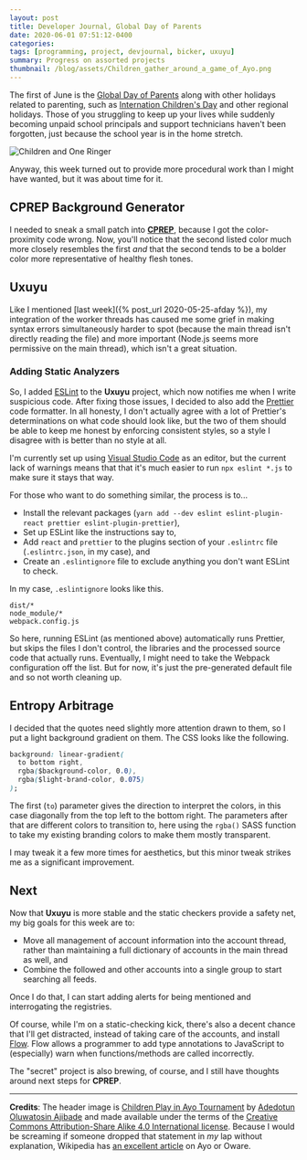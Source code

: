 ```yaml
---
layout: post
title: Developer Journal, Global Day of Parents
date: 2020-06-01 07:51:12-0400
categories:
tags: [programming, project, devjournal, bicker, uxuyu]
summary: Progress on assorted projects
thumbnail: /blog/assets/Children_gather_around_a_game_of_Ayo.png
---
```


The first of June is the [Global Day of Parents](https://en.wikipedia.org/wiki/Parents%27_Day#International) along with other holidays related to parenting, such as [Internation Children's Day](https://en.wikipedia.org/wiki/Children%27s_Day) and other regional holidays.  Those of you struggling to keep up your lives while suddenly becoming unpaid school principals and support technicians haven't been forgotten, just because the school year is in the home stretch.

![Children and One Ringer](/blog/assets/Children_gather_around_a_game_of_Ayo.png "Children and One Ringer")

Anyway, this week turned out to provide more procedural work than I might have wanted, but it was about time for it.

## CPREP Background Generator

I needed to sneak a small patch into [**CPREP**](https://github.com/jcolag/background-generator), because I got the color-proximity code wrong.  Now, you'll notice that the second listed color much more closely resembles the first *and* that the second tends to be a bolder color more representative of healthy flesh tones.

## Uxuyu

Like I mentioned [last week]({% post_url 2020-05-25-afday %}), my integration of the worker threads has caused me some grief in making syntax errors simultaneously harder to spot (because the main thread isn't directly reading the file) and more important (Node.js seems more permissive on the main thread), which isn't a great situation.

### Adding Static Analyzers

So, I added [ESLint](https://eslint.org/) to the **Uxuyu** project, which now notifies me when I write suspicious code.  After fixing those issues, I decided to also add the [Prettier](https://prettier.io/) code formatter.  In all honesty, I don't actually agree with a lot of Prettier's determinations on what code should look like, but the two of them should be able to keep me honest by enforcing consistent styles, so a style I disagree with is better than no style at all.

I'm currently set up using [Visual Studio Code](https://code.visualstudio.com/) as an editor, but the current lack of warnings means that that it's much easier to run `npx eslint *.js` to make sure it stays that way.

For those who want to do something similar, the process is to...

 * Install the relevant packages (`yarn add --dev eslint eslint-plugin-react prettier eslint-plugin-prettier`),
 * Set up ESLint like the instructions say to,
 * Add `react` and `prettier` to the plugins section of your `.eslintrc` file (`.eslintrc.json`, in my case), and
 * Create an `.eslintignore` file to exclude anything you don't want ESLint to check.

In my case, `.eslintignore` looks like this.

```gitignore
dist/*
node_module/*
webpack.config.js
```

So here, running ESLint (as mentioned above) automatically runs Prettier, but skips the files I don't control, the libraries and the processed source code that actually runs.  Eventually, I might need to take the Webpack configuration off the list.  But for now, it's just the pre-generated default file and so not worth cleaning up.

## Entropy Arbitrage

I decided that the quotes need slightly more attention drawn to them, so I put a light background gradient on them.  The CSS looks like the following.

```css
background: linear-gradient(
  to bottom right,
  rgba($background-color, 0.0),
  rgba($light-brand-color, 0.075)
);
```

The first (`to`) parameter gives the direction to interpret the colors, in this case diagonally from the top left to the bottom right.  The parameters after that are different colors to transition to, here using the `rgba()` SASS function to take my existing branding colors to make them mostly transparent.

I may tweak it a few more times for aesthetics, but this minor tweak strikes me as a significant improvement.

## Next

Now that **Uxuyu** is more stable and the static checkers provide a safety net, my big goals for this week are to:

 * Move all management of account information into the account thread, rather than maintaining a full dictionary of accounts in the main thread as well, and
 * Combine the followed and other accounts into a single group to start searching all feeds.

Once I do that, I can start adding alerts for being mentioned and interrogating the registries.

Of course, while I'm on a static-checking kick, there's also a decent chance that I'll get distracted, instead of taking care of the accounts, and install [Flow](https://flow.org/).  Flow allows a programmer to add type annotations to JavaScript to (especially) warn when functions/methods are called incorrectly.

The "secret" project is also brewing, of course, and I still have thoughts around next steps for **CPREP**.

* * *

**Credits**:  The header image is [Children Play in Ayo Tournament](https://commons.wikimedia.org/wiki/File:Children_gather_around_a_game_of_Ayo.jpg) by [Adedotun Oluwatosin Ajibade](https://commons.wikimedia.org/wiki/User:Dotun55) and made available under the terms of the [Creative Commons Attribution-Share Alike 4.0 International license](https://creativecommons.org/licenses/by-sa/4.0/deed.en).  Because I would be screaming if someone dropped that statement in *my* lap without explanation, Wikipedia has [an excellent article](https://en.wikipedia.org/wiki/Oware) on Ayo or Oware.
